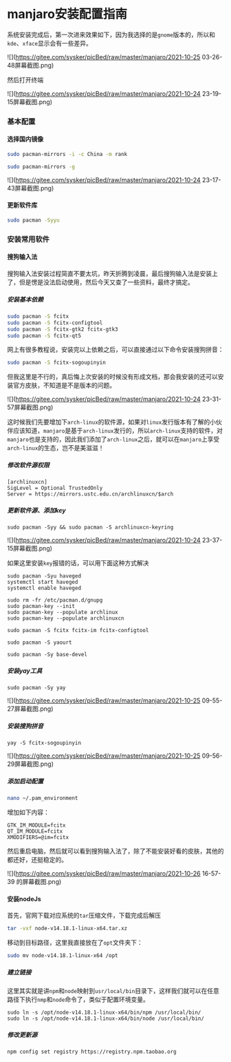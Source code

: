 # manjaro安装配置指南

系统安装完成后，第一次进来效果如下，因为我选择的是`gnome`版本的，所以和`kde`、`xface`显示会有一些差异。

![](https://gitee.com/sysker/picBed/raw/master/manjaro/2021-10-25 03-26-48屏幕截图.png)

然后打开终端

![](https://gitee.com/sysker/picBed/raw/master/manjaro/2021-10-24 23-19-15屏幕截图.png)

### 基本配置

#### 选择国内镜像

```sh
sudo pacman-mirrors -i -c China -m rank
```

```sh
sudo pacman-mirrors -g
```
![](https://gitee.com/sysker/picBed/raw/master/manjaro/2021-10-24 23-17-43屏幕截图.png)

#### 更新软件库

```sh
sudo pacman -Syyu
```

### 安装常用软件
#### 搜狗输入法

搜狗输入法安装过程简直不要太坑，昨天折腾到凌晨，最后搜狗输入法是安装上了，但是愣是没法启动使用，然后今天又查了一些资料，最终才搞定。

##### 安装基本依赖

```sh
sudo pacman -S fcitx
sudo pacman -S fcitx-configtool
sudo pacman -S fcitx-gtk2 fcitx-gtk3
sudo pacman -S fcitx-qt5
```

网上有很多教程说，安装完以上依赖之后，可以直接通过以下命令安装搜狗拼音：

```sh
sudo pacman -S fcitx-sogoupinyin
```

但我这里是不行的，真后悔上次安装的时候没有形成文档，那会我安装的还可以安装官方皮肤，不知道是不是版本的问题。

![](https://gitee.com/sysker/picBed/raw/master/manjaro/2021-10-24 23-31-57屏幕截图.png)

这时候我们先要增加下`arch-linux`的软件源，如果对`linux`发行版本有了解的小伙伴应该知道，`manjaro`是基于`arch-linux`发行的，所以`arch-linux`支持的软件，对`manjaro`也是支持的，因此我们添加了`arch-linux`之后，就可以在`manjaro`上享受`arch-linux`的生态，岂不是美滋滋！

##### 修改软件源权限

```
[archlinuxcn]
SigLevel = Optional TrustedOnly
Server = https://mirrors.ustc.edu.cn/archlinuxcn/$arch
```

##### 更新软件源、添加key

```
sudo pacman -Syy && sudo pacman -S archlinuxcn-keyring
```

![](https://gitee.com/sysker/picBed/raw/master/manjaro/2021-10-24 23-37-15屏幕截图.png)

如果这里安装`key`报错的话，可以用下面这种方式解决

```
sudo pacman -Syu haveged
systemctl start haveged
systemctl enable haveged

sudo rm -fr /etc/pacman.d/gnupg
sudo pacman-key --init
sudo pacman-key --populate archlinux
sudo pacman-key --populate archlinuxcn
```

```
sudo pacman -S fcitx fcitx-im fcitx-configtool
```


```
sudo pacman -S yaourt
```

```
sudo pacman -Sy base-devel
```

##### 安装yay工具

```
sudo pacman -Sy yay
```

![](https://gitee.com/sysker/picBed/raw/master/manjaro/2021-10-25 09-55-27屏幕截图.png)

##### 安装搜狗拼音

```
yay -S fcitx-sogoupinyin 
```

![](https://gitee.com/sysker/picBed/raw/master/manjaro/2021-10-25 09-56-29屏幕截图.png)

##### 添加启动配置

```sh
nano ~/.pam_environment  
```

增加如下内容：

```
GTK_IM_MODULE=fcitx
QT_IM_MODULE=fcitx
XMODIFIERS=@im=fcitx
```

然后重启电脑，然后就可以看到搜狗输入法了，除了不能安装好看的皮肤，其他的都还好，还挺稳定的。

![](https://gitee.com/sysker/picBed/raw/master/manjaro/2021-10-26 16-57-39 的屏幕截图.png)



#### 安装nodeJs

首先，官网下载对应系统的`tar`压缩文件，下载完成后解压

```sh
tar -vxf node-v14.18.1-linux-x64.tar.xz  
```

移动到目标路径，这里我直接放在了`opt`文件夹下：

```sh
sudo mv node-v14.18.1-linux-x64 /opt 
```

##### 建立链接

这里其实就是讲`npm`和`node`映射到`usr/local/bin`目录下，这样我们就可以在任意路径下执行`nmp`和`node`命令了，类似于配置环境变量。

```
sudo ln -s /opt/node-v14.18.1-linux-x64/bin/npm /usr/local/bin/ 
sudo ln -s /opt/node-v14.18.1-linux-x64/bin/node /usr/local/bin/
```

##### 修改更新源

```sh
npm config set registry https://registry.npm.taobao.org
```


